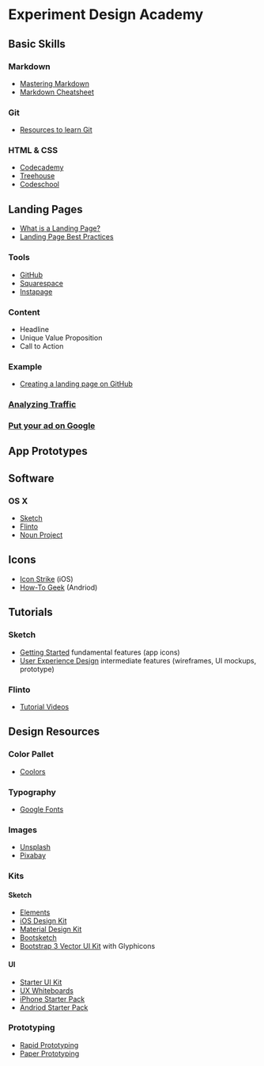 # Experiment Design Academy

## Basic Skills
### Markdown
* [Mastering Markdown](https://guides.github.com/features/mastering-markdown/)
* [Markdown Cheatsheet](https://github.com/adam-p/markdown-here/wiki/Markdown-Cheatsheet)

### Git
* [Resources to learn Git](https://try.github.io/)

### HTML & CSS
* [Codecademy](https://www.codecademy.com/)
* [Treehouse](https://teamtreehouse.com/)
* [Codeschool](https://www.pluralsight.com/codeschool)

## Landing Pages
* [What is a Landing Page?](https://unbounce.com/landing-page-articles/what-is-a-landing-page/)
* [Landing Page Best Practices](https://unbounce.com/landing-page-articles/landing-page-best-practices/)

### Tools
* [GitHub](https://github.com/)
* [Squarespace](https://www.squarespace.com/)
* [Instapage](https://instapage.com/)

### Content
* Headline
* Unique Value Proposition
* Call to Action

### Example
* [Creating a landing page on GitHub](https://github.com/experimentdesignacademy/experimentdesignacademy.github.io/blob/master/landing.md)

### [Analyzing Traffic](https://github.com/experimentdesignacademy/experimentdesignacademy.github.io/blob/master/analytics.md)
### [Put your ad on Google](https://github.com/experimentdesignacademy/experimentdesignacademy.github.io/blob/master/adwords.md)

## App Prototypes

## Software
### OS X
* [Sketch](https://www.sketchapp.com/)
* [Flinto](https://www.flinto.com/)
* [Noun Project](https://thenounproject.com/for-mac/)

## Icons
* [Icon Strike](https://www.flinto.com/strike) (iOS)
* [How-To Geek](https://www.howtogeek.com/196087/how-to-add-websites-to-the-home-screen-on-any-smartphone-or-tablet/) (Andriod)

## Tutorials
### Sketch  
* [Getting Started](http://sketchmaster.com/#course-2) fundamental features (app icons)
* [User Experience Design](http://sketchmaster.com/#course-2) intermediate features (wireframes, UI mockups, prototype)
### Flinto
* [Tutorial Videos](https://www.flinto.com/learn/tutorial_videos)

## Design Resources
### Color Pallet
* [Coolors](https://coolors.co/ff6200-ffbfa6-ffdccd-ffffff-ff8e5e)

### Typography
* [Google Fonts](https://fonts.google.com/)

### Images
* [Unsplash](https://unsplash.com/)
* [Pixabay](https://pixabay.com/)

### Kits
#### Sketch
* [Elements](https://sketchapp.com/elements)
* [iOS Design Kit](https://iosdesignkit.io/)
* [Material Design Kit](https://materialdesignkit.com/)
* [Bootsketch](https://www.bootsketch.com/)
* [Bootstrap 3 Vector UI Kit](http://bootstrapuikit.com/) with Glyphicons

#### UI
* [Starter UI Kit](https://www.playtemplate.com/products/starter-kit)
* [UX Whiteboards](http://www.uxwhiteboards.com/)
* [iPhone Starter Pack](https://www.uistencils.com/products/the-ui-stencils-starter-pack?variant=690677433)
* [Andriod Starter Pack](https://www.uistencils.com/products/the-ui-stencils-starter-pack?variant=1600363588)

### Prototyping
* [Rapid Prototyping](http://www.designkit.org/methods/26)
* [Paper Prototyping](https://www.uxpin.com/studio/blog/paper-prototyping-the-practical-beginners-guide/)
